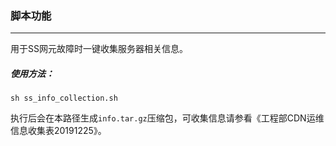 ### 脚本功能
---
用于SS网元故障时一键收集服务器相关信息。
##### 使用方法：
```
sh ss_info_collection.sh
```
执行后会在本路径生成`info.tar.gz`压缩包，可收集信息请参看《工程部CDN运维信息收集表20191225》。
